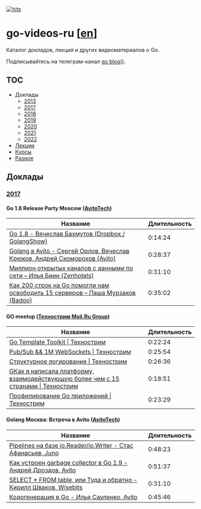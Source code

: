 [![hits](https://hits.deltapapa.io/github/dp92987/go-videos-ru.svg)](https://hits.deltapapa.io)

# go-videos-ru [[en](https://github.com/dp92987/golang-talks)]

Каталог докладов, лекций и других видеоматериалов о Go.

Подписывайтесь на телеграм-канал [go blog()](https://t.me/golangblog).

## TOC

- Доклады
  - [2013](/talks/2013.md)
  - [2017](/talks/2017.md)
  - [2018](/talks/2018.md)
  - [2019](/talks/2019.md)
  - [2020](/talks/2020.md)
  - [2021](/talks/2021.md)
  - [2022](/talks/2022.md)
- [Лекции](/lectures/lectures.md)
- [Курсы](/courses/courses.md)
- [Разное](/others/others.md)

## Доклады

### [2017](https://www.youtube.com/playlist?list=PLGFInI_ge4jQzwm-Wuzun2wb2cciPqxWL)

#### Go 1.8 Release Party Moscow ([AvitoTech](https://www.youtube.com/channel/UCO2w0cpl1wxygHjQH6eEfEg))

| Название | Длительность |
| -------- | ------------ |
| [Go 1.8 - Вячеслав Бахмутов (Dropbox / GolangShow)](https://www.youtube.com/watch?v=0l4uTWgxOcA) | 0:14:24 |
| [Golang в Avito - Сергей Орлов, Вячеслав Крюков, Андрей Скоморохов (Avito)](https://www.youtube.com/watch?v=Jk1cTF5-v1Q) | 0:28:37 |
| [Миллион открытых каналов с данными по сети – Илья Биин (Zenhotels)](https://www.youtube.com/watch?v=N_iHzIew2Wg) | 0:31:10 |
| [Как 200 строк на Go помогли нам освободить 15 серверов – Паша Мурзаков (Badoo)](https://www.youtube.com/watch?v=uO268voCGwA) | 0:35:02 |

#### GO meetup ([Технострим Mail.Ru Group](https://www.youtube.com/channel/UCmqEpAsQMcsYaeef4qgECvQ))

| Название | Длительность |
| -------- | ------------ |
| [Go Template Toolkit \| Технострим](https://www.youtube.com/watch?v=Tfa_oDTUK3c) | 0:22:24 |
| [Pub/Sub && 1M WebSockets \| Технострим](https://www.youtube.com/watch?v=dIiNBSOeVPs) | 0:25:54 |
| [Структурное логирование \| Технострим](https://www.youtube.com/watch?v=c_MPDg2C9tg) | 0:26:36 |
| [GКак я написала платформу, взаимодействующую более чем с 15 странами \| Технострим](https://www.youtube.com/watch?v=qj3kNvRmSRQ) | 0:18:51 |
| [Профилирование Go приложений \| Технострим](https://www.youtube.com/watch?v=-a0CfL1pcxI) | 0:23:29 |

#### Golang Москва: Встреча в Avito ([AvitoTech](https://www.youtube.com/channel/UCO2w0cpl1wxygHjQH6eEfEg))

| Название | Длительность |
| -------- | ------------ |
| [Pipelines на базе io.Reader/io.Writer - Стас Афанасьев, Juno](https://www.youtube.com/watch?v=kuyjuGk1USY) | 0:48:23 |
| [Как устроен garbage collector в Go 1.9 - Андрей Дроздов, Avito](https://www.youtube.com/watch?v=CX4GSErFenI) | 0:51:37 |
| [SELECT * FROM table, или Туда и обратно - Кирилл Шваков, Wisebits](https://www.youtube.com/watch?v=N_iHzIew2Wg) | 0:31:10 |
| [Кодогенерация в Go - Илья Сауленко, Avito](https://www.youtube.com/watch?v=HtQLBdD82vE) | 0:45:46 |
